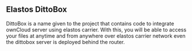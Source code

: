 ## Elastos DittoBox

DittoBox is a name given to the project that contains code to integrate ownCloud server using elastos carrier. With this, you will be able to access your files at anytime and from anywhere over elastos carrier network even the dittobox server is deployed behind the router.